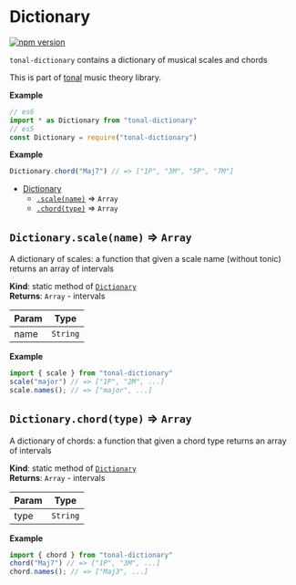 <a name="module_Dictionary"></a>

# Dictionary
[![npm version](https://img.shields.io/npm/v/tonal-dictionary.svg)](https://www.npmjs.com/package/tonal-dictionary)

`tonal-dictionary` contains a dictionary of musical scales and chords

This is part of [tonal](https://www.npmjs.com/package/tonal) music theory library.

**Example**  
```js
// es6
import * as Dictionary from "tonal-dictionary"
// es5
const Dictionary = require("tonal-dictionary")
```
**Example**  
```js
Dictionary.chord("Maj7") // => ["1P", "3M", "5P", "7M"]
```

* [Dictionary](#module_Dictionary)
    * [`.scale(name)`](#module_Dictionary.scale) ⇒ <code>Array</code>
    * [`.chord(type)`](#module_Dictionary.chord) ⇒ <code>Array</code>

<a name="module_Dictionary.scale"></a>

## `Dictionary.scale(name)` ⇒ <code>Array</code>
A dictionary of scales: a function that given a scale name (without tonic)
returns an array of intervals

**Kind**: static method of [<code>Dictionary</code>](#module_Dictionary)  
**Returns**: <code>Array</code> - intervals  

| Param | Type |
| --- | --- |
| name | <code>String</code> | 

**Example**  
```js
import { scale } from "tonal-dictionary"
scale("major") // => ["1P", "2M", ...]
scale.names(); // => ["major", ...]
```
<a name="module_Dictionary.chord"></a>

## `Dictionary.chord(type)` ⇒ <code>Array</code>
A dictionary of chords: a function that given a chord type
returns an array of intervals

**Kind**: static method of [<code>Dictionary</code>](#module_Dictionary)  
**Returns**: <code>Array</code> - intervals  

| Param | Type |
| --- | --- |
| type | <code>String</code> | 

**Example**  
```js
import { chord } from "tonal-dictionary"
chord("Maj7") // => ["1P", "3M", ...]
chord.names(); // => ["Maj3", ...]
```
